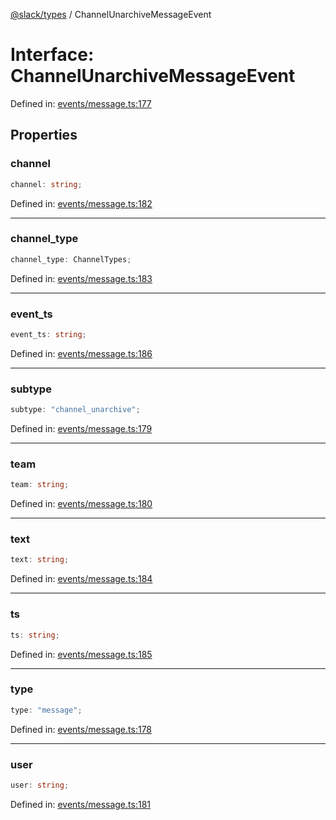 [@slack/types](../index.md) / ChannelUnarchiveMessageEvent

# Interface: ChannelUnarchiveMessageEvent

Defined in: [events/message.ts:177](https://github.com/slackapi/node-slack-sdk/blob/main/packages/types/src/events/message.ts#L177)

## Properties

### channel

```ts
channel: string;
```

Defined in: [events/message.ts:182](https://github.com/slackapi/node-slack-sdk/blob/main/packages/types/src/events/message.ts#L182)

***

### channel\_type

```ts
channel_type: ChannelTypes;
```

Defined in: [events/message.ts:183](https://github.com/slackapi/node-slack-sdk/blob/main/packages/types/src/events/message.ts#L183)

***

### event\_ts

```ts
event_ts: string;
```

Defined in: [events/message.ts:186](https://github.com/slackapi/node-slack-sdk/blob/main/packages/types/src/events/message.ts#L186)

***

### subtype

```ts
subtype: "channel_unarchive";
```

Defined in: [events/message.ts:179](https://github.com/slackapi/node-slack-sdk/blob/main/packages/types/src/events/message.ts#L179)

***

### team

```ts
team: string;
```

Defined in: [events/message.ts:180](https://github.com/slackapi/node-slack-sdk/blob/main/packages/types/src/events/message.ts#L180)

***

### text

```ts
text: string;
```

Defined in: [events/message.ts:184](https://github.com/slackapi/node-slack-sdk/blob/main/packages/types/src/events/message.ts#L184)

***

### ts

```ts
ts: string;
```

Defined in: [events/message.ts:185](https://github.com/slackapi/node-slack-sdk/blob/main/packages/types/src/events/message.ts#L185)

***

### type

```ts
type: "message";
```

Defined in: [events/message.ts:178](https://github.com/slackapi/node-slack-sdk/blob/main/packages/types/src/events/message.ts#L178)

***

### user

```ts
user: string;
```

Defined in: [events/message.ts:181](https://github.com/slackapi/node-slack-sdk/blob/main/packages/types/src/events/message.ts#L181)
